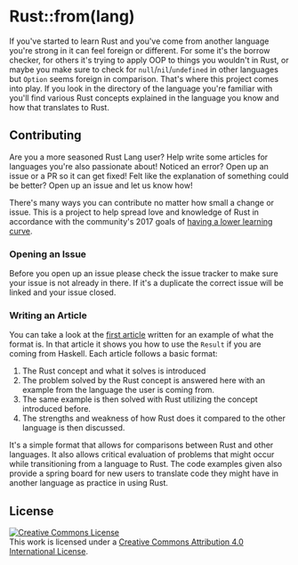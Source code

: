 # Rust::from(lang)

If you've started to learn Rust and you've come from another language
you're strong in it can feel foreign or different. For some it's the
borrow checker, for others it's trying to apply OOP to things you
wouldn't in Rust, or maybe you make sure to check for `null`/`nil`/`undefined`
in other languages but `Option` seems foreign in comparison.
That's where this project comes into play. If you look in the directory
of the language you're familiar with you'll find various Rust concepts
explained in the language you know and how that translates to Rust.

## Contributing
Are you a more seasoned Rust Lang user? Help write some articles for
languages you're also passionate about! Noticed an error? Open up an
issue or a PR so it can get fixed! Felt like the explanation of
something could be better? Open up an issue and let us know how!

There's many ways you can contribute no matter how small a change or
issue. This is a project to help spread love and knowledge of Rust in
accordance with the community's 2017 goals of
[having a lower learning curve](https://github.com/aturon/rfcs/blob/roadmap-2017/text/0000-roadmap-2017.md#rust-should-have-a-lower-learning-curve).

### Opening an Issue
Before you open up an issue please check the issue tracker to make sure your
issue is not already in there. If it's a duplicate the correct issue
will be linked and your issue closed.

### Writing an Article
You can take a look at the [first article](./Haskell/using-result.md)
written for an example of what the format is. In that article it shows
you how to use the `Result` if you are coming from Haskell. Each article
follows a basic format:

1. The Rust concept and what it solves is introduced
2. The problem solved by the Rust concept is answered here with
   an example from the language the user is coming from.
3. The same example is then solved with Rust utilizing the concept
   introduced before.
4. The strengths and weakness of how Rust does it compared to the other
   language is then discussed.

It's a simple format that allows for comparisons between Rust and other
languages. It also allows critical evaluation of problems that might occur
while transitioning from a language to Rust. The code examples given
also provide a spring board for new users to translate code they might
have in another language as practice in using Rust.

## License
<a rel="license" href="http://creativecommons.org/licenses/by/4.0/">
  <img alt="Creative Commons License" style="border-width:0" src="https://i.creativecommons.org/l/by/4.0/88x31.png" />
</a>
<br />
This work is licensed under a <a rel="license" href="http://creativecommons.org/licenses/by/4.0/">Creative Commons Attribution 4.0 International License</a>.
